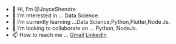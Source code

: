 - 👋 Hi, I’m @JoyceShendre
- 👀 I’m interested in ... Data Science.
- 🌱 I’m currently learning ...Data Science,Python,Flutter,Node Js.
- 💞️ I’m looking to collaborate on ... Python, NodeJs.
- 📫 How to reach me ... [Gmail](joyceshendre07@gmail.com) [LinkedIn](https://www.linkedin.com/in/joyce-shendre/)


<!---
JoyceShendre/JoyceShendre is a ✨ special ✨ repository because its `README.md` (this file) appears on your GitHub profile.
You can click the Preview link to take a look at your changes.
--->
